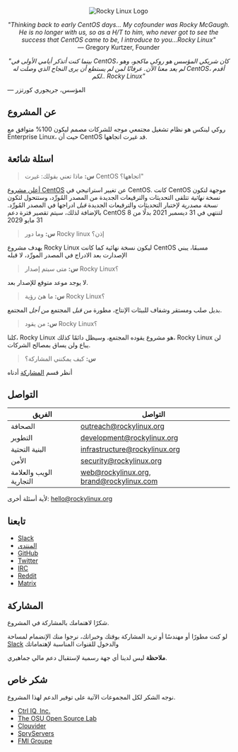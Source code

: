<p align="center">
<img src="https://media.githubusercontent.com/media/rocky-linux/branding/main/logo-text-light%402x.png" alt="Rocky Linux Logo">
</p>

<p align="center">
<i>"Thinking back to early CentOS days... My cofounder was Rocky McGaugh. He is no longer with us, so as a H/T to him, who never got to see the success that CentOS came to be, I introduce to you...Rocky Linux"</i><br>
— Gregory Kurtzer, Founder
</p>

<p align="center">
<i>"بينما كنت أتذكر أيامي الأولى في CentOS، كان شريكي المؤسس هو روكي ماكجو، وهو لم يعد معنا الآن. عرفانًا لمن لم يستطع أن يرى النجاح الذي وصلت له CentOS، أقدم لكم.. Rocky Linux"</i><br>

  — المؤسس، جريجوري كورتزر

</p>

## عن المشروع

روكي لينكس هو نظام تشغيل مجتمعي موجه للشركات مصمم ليكون 100% متوافق مع Enterprise Linux، حيث أن CentOS قد غيرت اتجاهها.

## اسئلة شائعة

> **س:** ماذا تعني بقولك: غيرت CentOS اتجاهها؟"

[أعلن مشروع CentOS](https://blog.centos.org/2020/12/future-is-centos-stream/) عن تغيير استراتيجي في CentOS. 
كانت CentOS موجهة لتكون نسخة _نهائية_ تتلقى التحديثات والترقيعات الجديدة من المصدر المُورِّد، وستتحول لتكون *نسخة مصدرية* لإختبار التحديثات والترقيعات الجديدة *قبل* ادراجها في المصدر المُورِّد. 
باﻹضافة لذلك، سيتم تقصير فترة دعم CentOS 8 لتنتهي في 31 ديسمبر 2021 بدلًا من 31 مايو 2029

> **س:** وما دور Rocky linux إذن؟

يهدف مشروع Rocky Linux ليكون نسخة نهائية كما كانت CentOS مسبقَا، يبني الإصدارت بعد الادراج في المصدر المورِّد، لا قبله

> **س:** متى سيتم إصدار Rocky Linux؟

لا يوجد موعد متوقع للإصدار بعد.

> **س:** ما هئ رؤية Rocky Linux؟

بديل صلب ومستقر وشفاف للبيئات الإنتاج، مطورة *من قبل* المجتمع *من أجل* المجتمع.

>**س:** من يقود Rocky Linux؟

كلنا، Rocky Linux هو مشروع يقوده المجتمع، وسيظل دائمًا كذلك، Rocky Linux لن يباع ولن يساق بمصالح الشركات.

>**س:** كيف يمكنني المشاركة؟

أنظر قسم [المشاركة](#المشاركة) أدناه

##  التواصل

| الفريق                 | التواصل                                  |
| ---------------------- | ---------------------------------------- |
| الصحافة                | outreach@rockylinux.org                  |
| التطوير                | development@rockylinux.org               |
| البنية التحتية         | infrastructure@rockylinux.org            |
| الأمن                   | security@rockylinux.org                  |
| الويب والعلامة التجارية | web@rockylinux.org, brand@rockylinux.com |

لأية أسئلة أخرى: hello@rockylinux.org

## تابعنا

* [Slack](https://join.slack.com/t/hpcng/shared_invite/zt-k5z04bsh-1uqpaD1NsYVP73vzc3uKdQ)
* [المنتدى](https://forums.rockylinux.org/)
* [GitHub](https://github.com/rocky-linux/)
* [Twitter](https://twitter.com/rocky_linux)
* [IRC](https://webchat.freenode.net/?channels=rockylinux)
* [Reddit](https://www.reddit.com/r/RockyLinux)
* [Matrix](https://matrix.to/#/+rockylinux:matrix.org)

## المشاركة

شكرًا لاهتمامك بالمشاركة في المشروع.

لو كنت مطورًا أو مهندسًا أو تريد المشاركة بوقتك وخبراتك، نرجوا منك اﻹنضمام لمساحة [Slack](https://join.slack.com/t/hpcng/shared_invite/zt-k5z04bsh-1uqpaD1NsYVP73vzc3uKdQ) والدخول للقنوات المناسبة لإهتماماتك

**ملاحظة** ليس لدينا أي جهة رسمية لإستقبال دعم مالي جماهيري.


## شكر خاص

نوجه الشكر لكل المجموعات الآتية على توفير الدعم لهذا المشروع.

* [Ctrl IQ, Inc.](https://www.ctrl-cmd.com)
* [The OSU Open Source Lab](https://osuosl.org/)
* [Clouvider](https://www.clouvider.co.uk/)
* [SpryServers](https://www.spryservers.net/)
* [FMI Groupe](https://www.fmi.fr/)
